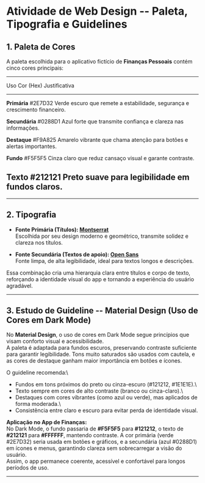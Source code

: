 # Atividade de Web Design -- Paleta, Tipografia e Guidelines

## 1. Paleta de Cores

A paleta escolhida para o aplicativo fictício de **Finanças Pessoais**
contém cinco cores principais:

  ------------------------------------------------------------------------
  Uso                   Cor (Hex)             Justificativa
  --------------------- --------------------- ----------------------------
  **Primária**          #2E7D32               Verde escuro que remete a
                                              estabilidade, segurança e
                                              crescimento financeiro.

  **Secundária**        #0288D1               Azul forte que transmite
                                              confiança e clareza nas
                                              informações.

  **Destaque**          #F9A825               Amarelo vibrante que chama
                                              atenção para botões e
                                              alertas importantes.

  **Fundo**             #F5F5F5               Cinza claro que reduz
                                              cansaço visual e garante
                                              contraste.

  **Texto**             #212121               Preto suave para
                                              legibilidade em fundos
                                              claros.
  ------------------------------------------------------------------------

------------------------------------------------------------------------

## 2. Tipografia

-   **Fonte Primária (Títulos):
    [Montserrat](https://fonts.google.com/specimen/Montserrat)**\
    Escolhida por seu design moderno e geométrico, transmite solidez e
    clareza nos títulos.

-   **Fonte Secundária (Textos de apoio): [Open
    Sans](https://fonts.google.com/specimen/Open+Sans)**\
    Fonte limpa, de alta legibilidade, ideal para textos longos e
    descrições.

Essa combinação cria uma hierarquia clara entre títulos e corpo de
texto, reforçando a identidade visual do app e tornando a experiência do
usuário agradável.

------------------------------------------------------------------------

## 3. Estudo de Guideline -- Material Design (Uso de Cores em Dark Mode)

No **Material Design**, o uso de cores em Dark Mode segue princípios que
visam conforto visual e acessibilidade.\
A paleta é adaptada para fundos escuros, preservando contraste
suficiente para garantir legibilidade. Tons muito saturados são usados
com cautela, e as cores de destaque ganham maior importância em botões e
ícones.

O guideline recomenda:\
- Fundos em tons próximos do preto ou cinza-escuro (#121212, #1E1E1E).\
- Texto sempre em cores de alto contraste (branco ou cinza-claro).\
- Destaques com cores vibrantes (como azul ou verde), mas aplicados de
forma moderada.\
- Consistência entre claro e escuro para evitar perda de identidade
visual.

**Aplicação no App de Finanças:**\
No Dark Mode, o fundo passaria de **#F5F5F5** para **#121212**, o texto
de **#212121** para **#FFFFFF**, mantendo contraste. A cor primária
(verde #2E7D32) seria usada em botões e gráficos, e a secundária (azul
#0288D1) em ícones e menus, garantindo clareza sem sobrecarregar a visão
do usuário.\
Assim, o app permanece coerente, acessível e confortável para longos
períodos de uso.

------------------------------------------------------------------------
